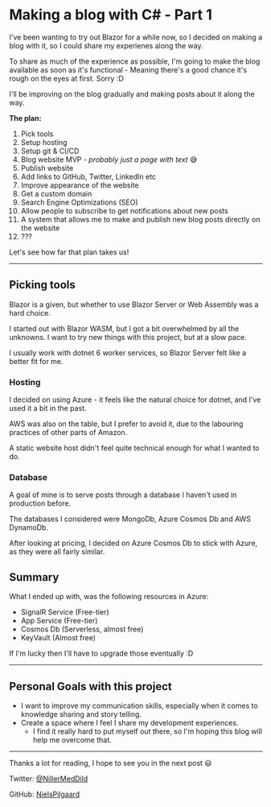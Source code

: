 # Making a blog with C# - Part 1

I've been wanting to try out Blazor for a while now, so I decided 
on making a blog with it, so I could share my experienes along the way.

To share as much of the experience as possible, I'm going to make the blog available as
soon as it's functional - Meaning there's a good chance it's rough on the eyes at first. Sorry :D

I'll be improving on the blog gradually and making posts about it along the way. 

**The plan:**

1) Pick tools
2) Setup hosting
3) Setup git & CI/CD
4) Blog website MVP - *probably just a page with text* :sweat_smile:
5) Publish website
6) Add links to GitHub, Twitter, LinkedIn etc
7) Improve appearance of the website
8) Get a custom domain
9) Search Engine Optimizations (SEO)
10) Allow people to subscribe to get notifications about new posts
11) A system that allows me to make and publish new blog posts directly on the website
12) ???

Let's see how far that plan takes us!

---

## Picking tools

Blazor is a given, but whether to use Blazor Server or Web Assembly was a hard choice.

I started out with Blazor WASM, but I got a bit overwhelmed by all the unknowns. 
I want to try new things with this project, but at a slow pace.

I usually work with dotnet 6 worker services, so Blazor Server felt like a better fit for me.

### Hosting

I decided on using Azure - it feels like the natural choice for dotnet, and I've used it a bit in the past. 

AWS was also on the table, but I prefer to avoid it, due to the labouring practices of other parts of Amazon.

A static website host didn't feel quite technical enough for what I wanted to do.

### Database

A goal of mine is to serve posts through a database I haven't used in production before. 

The databases I considered were MongoDb, Azure Cosmos Db and AWS DynamoDb.

After looking at pricing, I decided on Azure Cosmos Db to stick with Azure, as they were all fairly similar.


## Summary

What I ended up with, was the following resources in Azure:

- SignalR Service (Free-tier)
- App Service (Free-tier)
- Cosmos Db (Serverless, almost free)
- KeyVault (Almost free)

If I'm lucky then I'll have to upgrade those eventually :D

---

## Personal Goals with this project

- I want to improve my communication skills, especially when it comes to knowledge sharing and story telling.
- Create a space where I feel I share my development experiences.
    - I find it really hard to put myself out there, so I'm hoping this blog will help me overcome that.

---

Thanks a lot for reading, I hope to see you in the next post :smiley:



Twitter: [@NillerMedDild](https://twitter.com/NillerMedDild)

GitHub: [NielsPilgaard](https://github.com/NielsPilgaard)